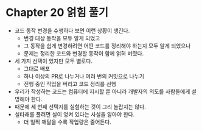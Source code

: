 # Chapter 20 얽힘 풀기
- 코드 동작 변경을 수행하다 보면 이런 상황이 생긴다.
    - 변경 대상 동작을 모두 알게 되었고
    - 그 동작을 쉽게 변경하려면 어떤 코드를 정리해야 하는지 모두 알게 되었으나
    - 문제는 정리한 코드와 변경할 동작이 함께 얽혀 버렸다.
- 세 가지 선택이 있지만 모두 별로다.
    - 그대로 배포
    - 하나 이상의 PR로 나누거나 여러 번의 커밋으로 나누기
    - 진행 중인 작업을 버리고 코드 정리를 선행
- 우리가 작성하는 코드는 컴퓨터에 지시할 뿐 아니라 개발자의 의도를 사람들에게 설명해야 한다.
- 때문에 세 번째 선택지를 실험하는 것이 그리 놀랍지는 않다.
- 실타래를 풀려면 실이 엉켜 있다는 사실을 알아야 한다.
    - 더 일찍 깨달을 수록 작업량은 줄어든다.
